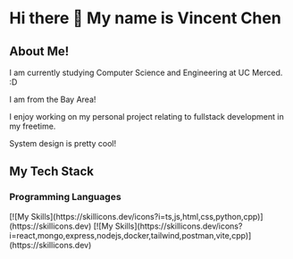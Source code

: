 <h1> Hi there 👋 My name is Vincent Chen </h1>

## About Me!
<p> I am currently studying Computer Science and Engineering at UC Merced. :D</p>
<p> I am from the Bay Area! </p>
<p> I enjoy working on my personal project relating to fullstack development in my freetime. </p>
<p> System design is pretty cool! </p>

## My Tech Stack
<h3>Programming Languages</h3>
[![My Skills](https://skillicons.dev/icons?i=ts,js,html,css,python,cpp)](https://skillicons.dev)
[![My Skills](https://skillicons.dev/icons?i=react,mongo,express,nodejs,docker,tailwind,postman,vite,cpp)](https://skillicons.dev)
<!--
<h3>Programming Languages</h3>
[![My Skills](https://skillicons.dev/icons?i=ts,js,html,css,python,cpp)](https://skillicons.dev)
<h3>Monitoring</h3>
[![My Skills](https://skillicons.dev/icons?i=promtheus,grafana)](https://skillicons.dev)
<h3>Infrastructure as Code Automation</h3>
[![My Skills](https://skillicons.dev/icons?i=ansible,terraform)](https://skillicons.dev)
<h3>Developer Tools</h3>
[![My Skills](https://skillicons.dev/icons?i=react,mongo,express,nodejs,aws,docker,githubactions,tailwind,vite,postman)](https://skillicons.dev)
!--?


<!--
**Vchen7629/Vchen7629** is a ✨ _special_ ✨ repository because its `README.md` (this file) appears on your GitHub profile.

Here are some ideas to get you started:

- 🔭 I’m currently working on ...
- 🌱 I’m currently learning ...
- 👯 I’m looking to collaborate on ...
- 🤔 I’m looking for help with ...
- 💬 Ask me about ...
- 📫 How to reach me: ...
- 😄 Pronouns: ...
- ⚡ Fun fact: ...
-->
